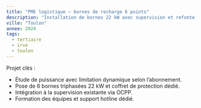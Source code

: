 ```yaml
---
title: "PME logistique — bornes de recharge 6 points"
description: "Installation de bornes 22 kW avec supervision et refonte du TGBT pour accueillir les nouveaux départs."
ville: "Toulon"
annee: 2024
tags:
  - tertiaire
  - irve
  - toulon
---
```


Projet clés :

- Étude de puissance avec limitation dynamique selon l’abonnement.
- Pose de 6 bornes triphasées 22 kW et coffret de protection dédié.
- Intégration à la supervision existante via OCPP.
- Formation des équipes et support hotline dédié.
